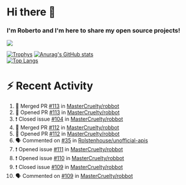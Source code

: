 # Hi there 👋
### I'm Roberto and I'm here to share my open source projects!

<img src="https://komarev.com/ghpvc/?username=mastercruelty&label=Profile views&color=0e75b6"><br>

[![Trophys](https://github-profile-trophy.vercel.app/?username=mastercruelty)](https://github.com/ryo-ma/github-profile-trophy)
[![Anurag's GitHub stats](https://github-readme-stats.vercel.app/api?username=mastercruelty&show_icons=true&theme=tokyonight)](https://github.com/anuraghazra/github-readme-stats)<br>
[![Top Langs](https://github-readme-stats.vercel.app/api/top-langs/?username=mastercruelty&langs_count=8&hide=jupyter%20notebook&exclude_repo=Alarm-project&langs_count=6&layout=compact&theme=tokyonight)](https://github.com/anuraghazra/github-readme-stats)

# :zap: Recent Activity
<!--START_SECTION:activity-->
1. 🎉 Merged PR [#113](https://github.com/MasterCruelty/robbot/pull/113) in [MasterCruelty/robbot](https://github.com/MasterCruelty/robbot)
2. 💪 Opened PR [#113](https://github.com/MasterCruelty/robbot/pull/113) in [MasterCruelty/robbot](https://github.com/MasterCruelty/robbot)
3. ❗️ Closed issue [#104](https://github.com/MasterCruelty/robbot/issues/104) in [MasterCruelty/robbot](https://github.com/MasterCruelty/robbot)
4. 🎉 Merged PR [#112](https://github.com/MasterCruelty/robbot/pull/112) in [MasterCruelty/robbot](https://github.com/MasterCruelty/robbot)
5. 💪 Opened PR [#112](https://github.com/MasterCruelty/robbot/pull/112) in [MasterCruelty/robbot](https://github.com/MasterCruelty/robbot)
6. 🗣 Commented on [#35](https://github.com/Rolstenhouse/unofficial-apis/issues/35) in [Rolstenhouse/unofficial-apis](https://github.com/Rolstenhouse/unofficial-apis)
7. ❗️ Opened issue [#111](https://github.com/MasterCruelty/robbot/issues/111) in [MasterCruelty/robbot](https://github.com/MasterCruelty/robbot)
8. ❗️ Opened issue [#110](https://github.com/MasterCruelty/robbot/issues/110) in [MasterCruelty/robbot](https://github.com/MasterCruelty/robbot)
9. ❗️ Closed issue [#109](https://github.com/MasterCruelty/robbot/issues/109) in [MasterCruelty/robbot](https://github.com/MasterCruelty/robbot)
10. 🗣 Commented on [#109](https://github.com/MasterCruelty/robbot/issues/109) in [MasterCruelty/robbot](https://github.com/MasterCruelty/robbot)
<!--END_SECTION:activity-->
